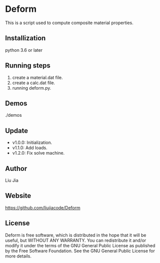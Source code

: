 # Deform
This is a script used to compute composite material properties.

## Installization
python 3.6 or later

## Running steps
1. create a material.dat file.
2. create a calc.dat file.
3. running deform.py.

## Demos
./demos

## Update
* v1.0.0: Initialization.
* v1.1.0: Add loads.
* v1.2.0: Fix solve machine.

## Author
Liu Jia

## Website
https://github.com/liujiacode/Deform

## License
Deform is free software, which is distributed in the hope that it will be useful, but WITHOUT ANY WARRANTY. You can redistribute it and/or modify it under the terms of the GNU General Public License as published by the Free Software Foundation. See the GNU General Public License for more details.
